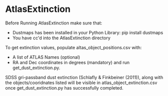 # AtlasExtinction

Before Running AtlasExtinction make sure that:

* Dustmaps has been installed in your Python Library: pip install dustmaps
* You have cc'd into the AtlasExtinction directory


To get extinction values, populate altas_object_positions.csv with: 
* A list of ATLAS Names (optional)
* RA and Dec coordinates in degrees (mandatory) 
and run get_dust_extinction.py.

SDSS gri-passband dust extinction (Schlafly & Finkbeiner (2011)), along with the objects/cooridnates listed will be visible in atlas_object_extinction.csv once get_dust_extinction.py has successfully completed.
